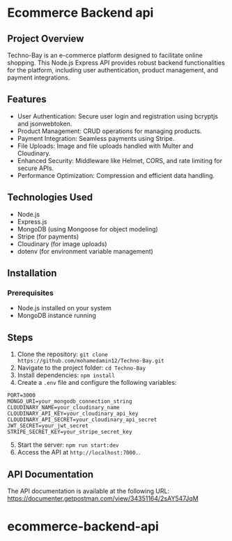 # Ecommerce Backend api

## Project Overview
Techno-Bay is an e-commerce platform designed to facilitate online shopping. This Node.js Express API provides robust backend functionalities for the platform, including user authentication, product management, and payment integrations.

## Features
* User Authentication: Secure user login and registration using bcryptjs and jsonwebtoken.
* Product Management: CRUD operations for managing products.
* Payment Integration: Seamless payments using Stripe.
* File Uploads: Image and file uploads handled with Multer and Cloudinary.
* Enhanced Security: Middleware like Helmet, CORS, and rate limiting for secure APIs.
* Performance Optimization: Compression and efficient data handling.

## Technologies Used
* Node.js
* Express.js
* MongoDB (using Mongoose for object modeling)
* Stripe (for payments)
* Cloudinary (for image uploads)
* dotenv (for environment variable management)

## Installation
### Prerequisites
* Node.js installed on your system
* MongoDB instance running

## Steps
1. Clone the repository:
   `git clone https://github.com/mohamedamin12/Techno-Bay.git`
2. Navigate to the project folder:
   `cd Techno-Bay`
3. Install dependencies:
   `npm install`
 4. Create a `.env` file and configure the following variables:
```
PORT=3000
MONGO_URI=your_mongodb_connection_string
CLOUDINARY_NAME=your_cloudinary_name
CLOUDINARY_API_KEY=your_cloudinary_api_key
CLOUDINARY_API_SECRET=your_cloudinary_api_secret
JWT_SECRET=your_jwt_secret
STRIPE_SECRET_KEY=your_stripe_secret_key
```
5. Start the server:
   `npm run start:dev`
6. Access the API at `http://localhost:7000.`.

## API Documentation 
The API documentation is available at the following URL: https://documenter.getpostman.com/view/34351164/2sAY547JqM
# ecommerce-backend-api
